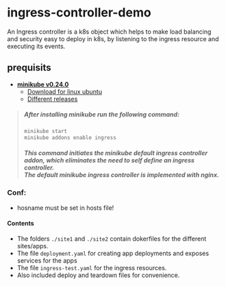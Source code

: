 # ingress-controller-demo
An Ingress controller is a k8s object which helps to make load
balancing and security easy to deploy in k8s, by listening to
the ingress resource and executing its events.  



## prequisits
* [**minikube v0.24.0**](https://kubernetes.io/docs/tasks/tools/install-minikube/)
   * [Download for linux ubuntu](https://storage.googleapis.com/minikube/releases/v0.24.0/minikube-linux-amd64)<br/>
   * [Different releases](https://github.com/kubernetes/minikube/releases/)

> ##### After installing minikube run the following command:
>```bash
>minikube start
>minikube addons enable ingress
>``` 
> ##### This command initiates the minikube default ingress controller addon, which eliminates the need to self define an ingress controller.<br/>The default minikube ingress controller is implemented with nginx.

### Conf: 
* hosname must be set in hosts file!
#### Contents
* The folders `./site1` and `./site2` contain dokerfiles for the different sites/apps.
* The file `deployment.yaml` for creating app deployments and exposes services for the apps
* The file `ingress-test.yaml` for the ingress resources. 
* Also included deploy and teardown files for convenience. 
 

